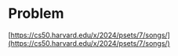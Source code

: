 # Problem
[https://cs50.harvard.edu/x/2024/psets/7/songs/](https://cs50.harvard.edu/x/2024/psets/7/songs/)
